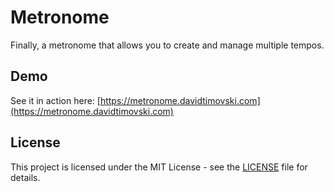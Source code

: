 # Metronome

Finally, a metronome that allows you to create and manage multiple tempos.

## Demo

See it in action here: [https://metronome.davidtimovski.com](https://metronome.davidtimovski.com)

## License

This project is licensed under the MIT License - see the [LICENSE](LICENSE) file for details.

